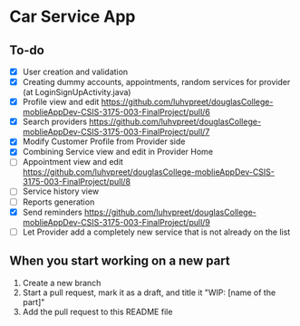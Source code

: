 # Car Service App

## To-do

- [x] User creation and validation
- [x] Creating dummy accounts, appointments, random services for provider (at LoginSignUpActivity.java)
- [x] Profile view and edit https://github.com/luhvpreet/douglasCollege-moblieAppDev-CSIS-3175-003-FinalProject/pull/6
- [x] Search providers https://github.com/luhvpreet/douglasCollege-moblieAppDev-CSIS-3175-003-FinalProject/pull/7
- [x] Modify Customer Profile from Provider side
- [x] Combining Service view and edit in Provider Home 
- [ ] Appointment view and edit https://github.com/luhvpreet/douglasCollege-moblieAppDev-CSIS-3175-003-FinalProject/pull/8
- [ ] Service history view
- [ ] Reports generation
- [x] Send reminders https://github.com/luhvpreet/douglasCollege-moblieAppDev-CSIS-3175-003-FinalProject/pull/9
- [ ] Let Provider add a completely new service that is not already on the list

## When you start working on a new part

1. Create a new branch
2. Start a pull request, mark it as a draft, and title it "WIP: [name of the part]"
3. Add the pull request to this README file
